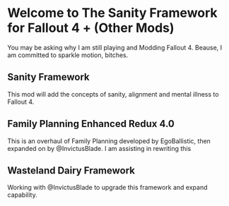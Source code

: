 # Welcome to The Sanity Framework for Fallout 4 + (Other Mods)

You may be asking why I am still playing and Modding Fallout 4.  Beause, I am committed to sparkle motion, bitches.

## Sanity Framework

This mod will add the concepts of sanity, alignment and mental illness to Fallout 4. 

## Family Planning Enhanced Redux 4.0

This is an overhaul of Family Planning developed by EgoBallistic, then expanded on by @InvictusBlade.  I am assisting in rewriting this

## Wasteland Dairy Framework

Working with @InvictusBlade to upgrade this framework and expand capability.


